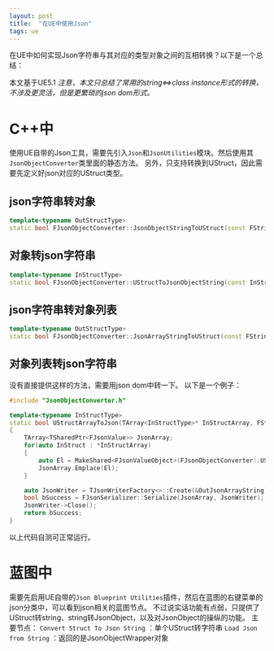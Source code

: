 ```yaml
---
layout: post
title:  "在UE中使用Json"
tags: ue
---
```

在UE中如何实现Json字符串与其对应的类型对象之间的互相转换？以下是一个总结： 
<!--more-->
本文基于UE5.1 
*注意，本文只总结了常用的string<=>class instance形式的转换，不涉及更灵活，但是更繁琐的json dom形式。* 
# C++中
使用UE自带的Json工具，需要先引入`Json`和`JsonUtilities`模块。然后使用其`JsonObjectConverter`类里面的静态方法。 
另外，只支持转换到UStruct，因此需要先定义好json对应的UStruct类型。 
## json字符串转对象 
```c++
template<typename OutStructType>
static bool FJsonObjectConverter::JsonObjectStringToUStruct(const FString& JsonString, OutStructType* OutStruct, int64 CheckFlags = 0, int64 SkipFlags = 0, const bool bStrictMode = false)
```

## 对象转json字符串 
```c++
template<typename InStructType>
static bool FJsonObjectConverter::UStructToJsonObjectString(const InStructType& InStruct, FString& OutJsonString, int64 CheckFlags = 0, int64 SkipFlags = 0, int32 Indent = 0, const CustomExportCallback* ExportCb = nullptr, bool bPrettyPrint = true)
```

## json字符串转对象列表 
```c++
template<typename OutStructType>
static bool FJsonObjectConverter::JsonArrayStringToUStruct(const FString& JsonString, TArray<OutStructType>* OutStructArray, int64 CheckFlags = 0, int64 SkipFlags = 0, const bool bStrictMode = false)
```

## 对象列表转json字符串 
没有直接提供这样的方法，需要用json dom中转一下。 
以下是一个例子： 
```c++
#include "JsonObjectConverter.h"

template<typename InStructType>
static bool UStructArrayToJson(TArray<InStructType>* InStructArray, FString& OutJsonArrayString)
{
	TArray<TSharedPtr<FJsonValue>> JsonArray;
	for(auto InStruct : *InStructArray)
	{
		auto El = MakeShared<FJsonValueObject>(FJsonObjectConverter::UStructToJsonObject(InStruct));
		JsonArray.Emplace(El);
	}

	auto JsonWriter = TJsonWriterFactory<>::Create(&OutJsonArrayString);
	bool bSuccess = FJsonSerializer::Serialize(JsonArray, JsonWriter);
	JsonWriter->Close();
	return bSuccess;
}
```
以上代码自测可正常运行。 

# 蓝图中 
需要先启用UE自带的`Json Blueprint Utilities`插件，然后在蓝图的右键菜单的json分类中，可以看到json相关的蓝图节点。 
不过说实话功能有点弱，只提供了UStruct转string、string转JsonObject，以及对JsonObject的操纵的功能。 
主要节点： 
`Convert Struct To Json String` ：单个UStruct转字符串 
`Load Json from String` ：返回的是JsonObjectWrapper对象 